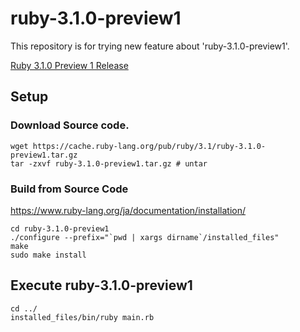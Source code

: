 # ruby-3.1.0-preview1

This repository is for trying new feature about 'ruby-3.1.0-preview1'.

[Ruby 3.1.0 Preview 1 Release](https://www.ruby-lang.org/en/news/2021/11/09/ruby-3-1-0-preview1-released/)


## Setup

### Download Source code.

```
wget https://cache.ruby-lang.org/pub/ruby/3.1/ruby-3.1.0-preview1.tar.gz
tar -zxvf ruby-3.1.0-preview1.tar.gz # untar
```   

### Build from Source Code

https://www.ruby-lang.org/ja/documentation/installation/

```
cd ruby-3.1.0-preview1
./configure --prefix="`pwd | xargs dirname`/installed_files" 
make
sudo make install
```

## Execute ruby-3.1.0-preview1

```
cd ../
installed_files/bin/ruby main.rb 
```
